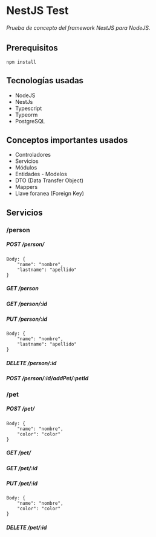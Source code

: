 # NestJS Test
###### Prueba de concepto del framework NestJS para NodeJS.

## Prerequisitos
```
npm install
```

## Tecnologías usadas
* NodeJS
* NestJs
* Typescript
* Typeorm
* PostgreSQL

## Conceptos importantes usados
* Controladores
* Servicios
* Módulos
* Entidades - Modelos
* DTO (Data Transfer Object)
* Mappers
* Llave foranea (Foreign Key)

## Servicios
### /person
##### POST /person/
```
Body: {
	"name": "nombre",
	"lastname": "apellido"
}
```
##### GET /person
##### GET /person/:id
##### PUT /person/:id
```
Body: {
	"name": "nombre",
	"lastname": "apellido"
}
```
##### DELETE /person/:id
##### POST /person/:id/addPet/:petId
### /pet
##### POST /pet/
```
Body: {
	"name": "nombre",
	"color": "color"
}
```
##### GET /pet/
##### GET /pet/:id
##### PUT /pet/:id
```
Body: {
	"name": "nombre",
	"color": "color"
}
```
##### DELETE /pet/:id